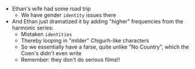- Ethan's wife had some road trip
   - We have gender `identity` issues there 
- And Ethan just dramatized it by adding "higher" frequencies from the harmonic series:
   - Mistaken `identities`
   - Thereby looping in "milder" Chigurh-like characters
   - So we essentially have a farse, quite unlike "No Country", which the Coen's didn't even write
   - Remember: they don't do serious films!!

